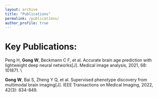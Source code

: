 ```yaml
---
layout: archive
title: "Publications"
permalink: /publications/
author_profile: true
---
```


Key Publications:
======
Peng H, **Gong W**, Beckmann C F, et al. Accurate brain age prediction with lightweight deep neural networks[J]. Medical image analysis, 2021, 68: 101871. \

**Gong W**, Bai S, Zheng Y Q, et al. Supervised phenotype discovery from multimodal brain imaging[J]. IEEE Transactions on Medical Imaging, 2022, 42(3): 834-849.

